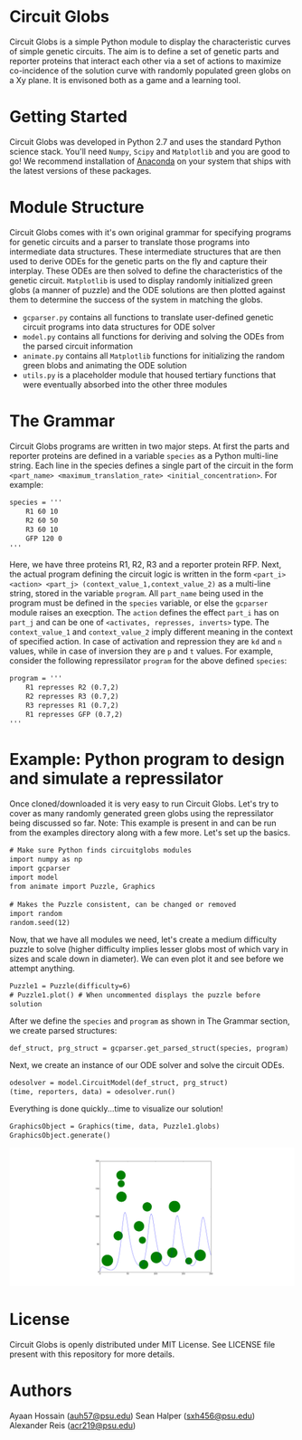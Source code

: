 # Circuit Globs

Circuit Globs is a simple Python module to display the characteristic curves of simple genetic circuits. The aim is to define a set of genetic parts and reporter proteins that interact each other via a set of actions to maximize co-incidence of the solution curve with randomly populated green globs on a Xy plane. It is envisoned both as a game and a learning tool.

# Getting Started

Circuit Globs was developed in Python 2.7 and uses the standard Python science stack. You'll need `Numpy`, `Scipy` and `Matplotlib` and you are good to go! We recommend installation of [Anaconda](https://www.continuum.io/) on your system that ships with the latest versions of these packages.

# Module Structure

Circuit Globs comes with it's own original grammar for specifying programs for genetic circuits and a parser to translate those programs into intermediate data structures. These intermediate structures that are then used to derive ODEs for the genetic parts on the fly and capture their interplay. These ODEs are then solved to define the characteristics of the genetic circuit. `Matplotlib` is used to display randomly initialized green globs (a manner of puzzle) and the ODE solutions are then plotted against them to determine the success of the system in matching the globs.

* `gcparser.py` contains all functions to translate user-defined genetic circuit programs into data structures for ODE solver
* `model.py` contains all functions for deriving and solving the ODEs from the parsed circuit information
* `animate.py` contains all `Matplotlib` functions for initializing the random green blobs and animating the ODE solution
* `utils.py` is a placeholder module that housed tertiary functions that were eventually absorbed into the other three modules

# The Grammar

Circuit Globs programs are written in two major steps. At first the parts and reporter proteins are defined in a variable `species` as a Python multi-line string. Each line in the species defines a single part of the circuit in the form `<part_name> <maximum_translation_rate> <initial_concentration>`. For example:
```
species = '''
    R1 60 10
    R2 60 50
    R3 60 10
    GFP 120 0
'''
```
Here, we have three proteins R1, R2, R3 and a reporter protein RFP. Next, the actual program defining the circuit logic is written in the form `<part_i> <action> <part_j> (context_value_1,context_value_2)` as a multi-line string, stored in the variable `program`. All `part_name` being used in the program must be defined in the `species` variable, or else the `gcparser` module raises an execption. The `action` defines the effect `part_i` has on `part_j` and can be one of `<activates, represses, inverts>` type. The `context_value_1` and `context_value_2` imply different meaning in the context of specified action. In case of activation and repression they are `kd` and `n` values, while in case of inversion they are `p` and `t` values. For example, consider the following repressilator `program` for the above defined `species`:
```
program = '''
    R1 represses R2 (0.7,2)
    R2 represses R3 (0.7,2)
    R3 represses R1 (0.7,2)
    R1 represses GFP (0.7,2)
'''
```

# Example: Python program to design and simulate a repressilator

Once cloned/downloaded it is very easy to run Circuit Globs. Let's try to cover as many randomly generated green globs using the repressilator being discussed so far. Note: This example is present in and can be run from the examples directory along with a few more. Let's set up the basics.
```
# Make sure Python finds circuitglobs modules
import numpy as np
import gcparser
import model
from animate import Puzzle, Graphics

# Makes the Puzzle consistent, can be changed or removed
import random
random.seed(12)
```
Now, that we have all modules we need, let's create a medium difficulty puzzle to solve (higher difficulty implies lesser globs most of which vary in sizes and scale down in diameter). We can even plot it and see before we attempt anything.
```
Puzzle1 = Puzzle(difficulty=6)
# Puzzle1.plot() # When uncommented displays the puzzle before solution
```
After we define the `species` and `program` as shown in The Grammar section, we create parsed structures:
```
def_struct, prg_struct = gcparser.get_parsed_struct(species, program)
```
Next, we create an instance of our ODE solver and solve the circuit ODEs.
```
odesolver = model.CircuitModel(def_struct, prg_struct)
(time, reporters, data) = odesolver.run()
```
Everything is done quickly...time to visualize our solution!
```
GraphicsObject = Graphics(time, data, Puzzle1.globs)
GraphicsObject.generate()
```
![repressilator.png](https://github.com/BDAthlon/2017-Salis_Lab-2/blob/master/repressilator.png "Circuit Glob: Repressilator")

# License

Circuit Globs is openly distributed under MIT License. See LICENSE file present with this repository for more details.

# Authors
Ayaan Hossain (auh57@psu.edu)
Sean Halper (sxh456@psu.edu)
Alexander Reis (acr219@psu.edu)
